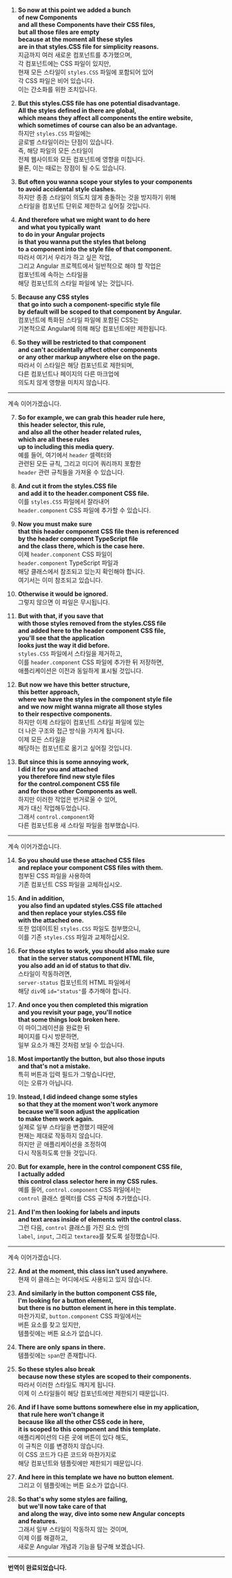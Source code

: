 1. **So now at this point we added a bunch**  
   **of new Components**  
   **and all these Components have their CSS files,**  
   **but all those files are empty**  
   **because at the moment all these styles**  
   **are in that styles.CSS file for simplicity reasons.**  
   지금까지 여러 새로운 컴포넌트를 추가했으며,  
   각 컴포넌트에는 CSS 파일이 있지만,  
   현재 모든 스타일이 `styles.CSS` 파일에 포함되어 있어  
   각 CSS 파일은 비어 있습니다.  
   이는 간소화를 위한 조치입니다.

2. **But this styles.CSS file has one potential disadvantage.**  
   **All the styles defined in there are global,**  
   **which means they affect all components the entire website,**  
   **which sometimes of course can also be an advantage.**  
   하지만 `styles.CSS` 파일에는  
   글로벌 스타일이라는 단점이 있습니다.  
   즉, 해당 파일의 모든 스타일이  
   전체 웹사이트와 모든 컴포넌트에 영향을 미칩니다.  
   물론, 이는 때로는 장점이 될 수도 있습니다.

3. **But often you wanna scope your styles to your components**  
   **to avoid accidental style clashes.**  
   하지만 종종 스타일이 의도치 않게 충돌하는 것을 방지하기 위해  
   스타일을 컴포넌트 단위로 제한하고 싶어질 것입니다.

4. **And therefore what we might want to do here**  
   **and what you typically want**  
   **to do in your Angular projects**  
   **is that you wanna put the styles that belong**  
   **to a component into the style file of that component.**  
   따라서 여기서 우리가 하고 싶은 작업,  
   그리고 Angular 프로젝트에서 일반적으로 해야 할 작업은  
   컴포넌트에 속하는 스타일을  
   해당 컴포넌트의 스타일 파일에 넣는 것입니다.

5. **Because any CSS styles**  
   **that go into such a component-specific style file**  
   **by default will be scoped to that component by Angular.**  
   컴포넌트에 특화된 스타일 파일에 포함된 CSS는  
   기본적으로 Angular에 의해 해당 컴포넌트에만 제한됩니다.

6. **So they will be restricted to that component**  
   **and can't accidentally affect other components**  
   **or any other markup anywhere else on the page.**  
   따라서 이 스타일은 해당 컴포넌트로 제한되며,  
   다른 컴포넌트나 페이지의 다른 마크업에  
   의도치 않게 영향을 미치지 않습니다.

---

계속 이어가겠습니다.

7. **So for example, we can grab this header rule here,**  
   **this header selector, this rule,**  
   **and also all the other header related rules,**  
   **which are all these rules**  
   **up to including this media query.**  
   예를 들어, 여기에서 `header` 셀렉터와  
   관련된 모든 규칙, 그리고 미디어 쿼리까지 포함한  
   `header` 관련 규칙들을 가져올 수 있습니다.

8. **And cut it from the styles.CSS file**  
   **and add it to the header.component CSS file.**  
   이를 `styles.CSS` 파일에서 잘라내어  
   `header.component` CSS 파일에 추가할 수 있습니다.

9. **Now you must make sure**  
   **that this header component CSS file then is referenced**  
   **by the header component TypeScript file**  
   **and the class there, which is the case here.**  
   이제 `header.component` CSS 파일이  
   `header.component` TypeScript 파일과  
   해당 클래스에서 참조되고 있는지 확인해야 합니다.  
   여기서는 이미 참조되고 있습니다.

10. **Otherwise it would be ignored.**  
    그렇지 않으면 이 파일은 무시됩니다.

11. **But with that, if you save that**  
    **with those styles removed from the styles.CSS file**  
    **and added here to the header component CSS file,**  
    **you'll see that the application**  
    **looks just the way it did before.**  
    `styles.CSS` 파일에서 스타일을 제거하고,  
    이를 `header.component` CSS 파일에 추가한 뒤 저장하면,  
    애플리케이션은 이전과 동일하게 표시될 것입니다.

12. **But now we have this better structure,**  
    **this better approach,**  
    **where we have the styles in the component style file**  
    **and we now might wanna migrate all those styles**  
    **to their respective components.**  
    하지만 이제 스타일이 컴포넌트 스타일 파일에 있는  
    더 나은 구조와 접근 방식을 가지게 됩니다.  
    이제 모든 스타일을  
    해당하는 컴포넌트로 옮기고 싶어질 것입니다.

13. **But since this is some annoying work,**  
    **I did it for you and attached**  
    **you therefore find new style files**  
    **for the control.component CSS file**  
    **and for those other Components as well.**  
    하지만 이러한 작업은 번거로울 수 있어,  
    제가 대신 작업해두었습니다.  
    그래서 `control.component`와  
    다른 컴포넌트용 새 스타일 파일을 첨부했습니다.

---

계속 이어가겠습니다.

14. **So you should use these attached CSS files**  
    **and replace your component CSS files with them.**  
    첨부된 CSS 파일을 사용하여  
    기존 컴포넌트 CSS 파일을 교체하십시오.

15. **And in addition,**  
    **you also find an updated styles.CSS file attached**  
    **and then replace your styles.CSS file**  
    **with the attached one.**  
    또한 업데이트된 `styles.CSS` 파일도 첨부했으니,  
    이를 기존 `styles.CSS` 파일과 교체하십시오.

16. **For those styles to work, you should also make sure**  
    **that in the server status component HTML file,**  
    **you also add an id of status to that div.**  
    스타일이 작동하려면,  
    `server-status` 컴포넌트의 HTML 파일에서  
    해당 `div`에 `id="status"`를 추가해야 합니다.

17. **And once you then completed this migration**  
    **and you revisit your page, you'll notice**  
    **that some things look broken here.**  
    이 마이그레이션을 완료한 뒤  
    페이지를 다시 방문하면,  
    일부 요소가 깨진 것처럼 보일 수 있습니다.

18. **Most importantly the button, but also those inputs**  
    **and that's not a mistake.**  
    특히 버튼과 입력 필드가 그렇습니다만,  
    이는 오류가 아닙니다.

19. **Instead, I did indeed change some styles**  
    **so that they at the moment won't work anymore**  
    **because we'll soon adjust the application**  
    **to make them work again.**  
    실제로 일부 스타일을 변경했기 때문에  
    현재는 제대로 작동하지 않습니다.  
    하지만 곧 애플리케이션을 조정하여  
    다시 작동하도록 만들 것입니다.

20. **But for example, here in the control component CSS file,**  
    **I actually added**  
    **this control class selector here in my CSS rules.**  
    예를 들어, `control.component` CSS 파일에서는  
    `control` 클래스 셀렉터를 CSS 규칙에 추가했습니다.

21. **And I'm then looking for labels and inputs**  
    **and text areas inside of elements with the control class.**  
    그런 다음, `control` 클래스를 가진 요소 안의  
    `label`, `input`, 그리고 `textarea`를 찾도록 설정했습니다.

---

계속 이어가겠습니다.

22. **And at the moment, this class isn't used anywhere.**  
    현재 이 클래스는 어디에서도 사용되고 있지 않습니다.

23. **And similarly in the button component CSS file,**  
    **I'm looking for a button element,**  
    **but there is no button element in here in this template.**  
    마찬가지로, `button.component` CSS 파일에서는  
    버튼 요소를 찾고 있지만,  
    템플릿에는 버튼 요소가 없습니다.

24. **There are only spans in there.**  
    템플릿에는 `span`만 존재합니다.

25. **So these styles also break**  
    **because now these styles are scoped to their components.**  
    따라서 이러한 스타일도 깨지게 됩니다.  
    이제 이 스타일들이 해당 컴포넌트에만 제한되기 때문입니다.

26. **And if I have some buttons somewhere else in my application,**  
    **that rule here won't change it**  
    **because like all the other CSS code in here,**  
    **it is scoped to this component and this template.**  
    애플리케이션의 다른 곳에 버튼이 있다 해도,  
    이 규칙은 이를 변경하지 않습니다.  
    이 CSS 코드가 다른 코드와 마찬가지로  
    해당 컴포넌트와 템플릿에만 제한되기 때문입니다.

27. **And here in this template we have no button element.**  
    그리고 이 템플릿에는 버튼 요소가 없습니다.

28. **So that's why some styles are failing,**  
    **but we'll now take care of that**  
    **and along the way, dive into some new Angular concepts**  
    **and features.**  
    그래서 일부 스타일이 작동하지 않는 것이며,  
    이제 이를 해결하고,  
    새로운 Angular 개념과 기능을 탐구해 보겠습니다.

---

**번역이 완료되었습니다.**
